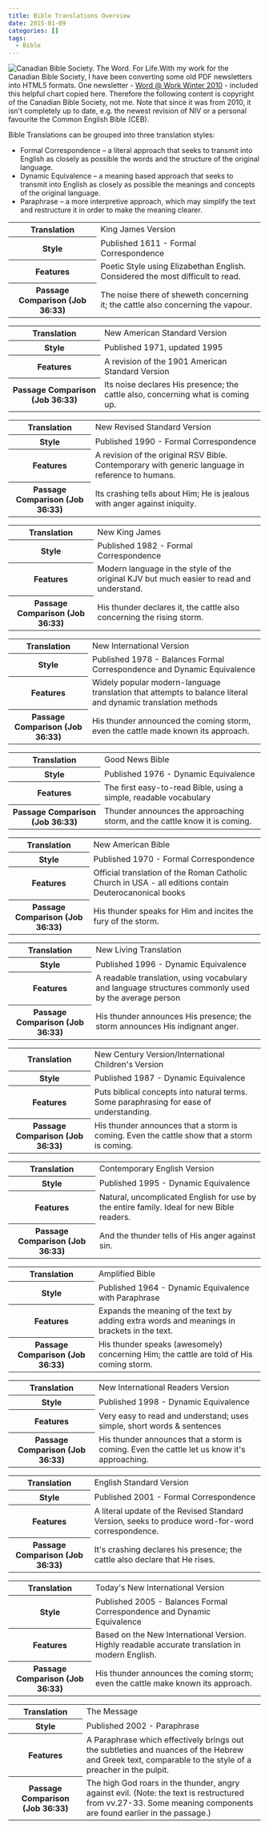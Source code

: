 ```yaml
---
title: Bible Translations Overview
date: 2015-01-09
categories: []
tags:
  - Bible
---
```


![Canadian Bible Society. The Word. For Life.](images/CBS-logo_lg.jpg)With my work for the Canadian Bible Society, I have been converting some old PDF newsletters into HTML5 formats. One newsletter - [Word @ Work Winter 2010](http://biblesociety.ca/sites/default/files/magazine/WAW_Winter2010.pdf "Canadian Bible Society - Word @ Work winter 2010") - included this helpful chart copied here. Therefore the following content is copyright of the Canadian Bible Society, not me. Note that since it was from 2010, it isn't completely up to date, e.g. the newest revision of NIV or a personal favourite the Common English Bible (CEB).

<!--more-->Bible Translations can be grouped into three translation styles:

- Formal Correspondence – a literal approach that seeks to transmit into English as closely as possible the words and the structure of the original language.
- Dynamic Equivalence – a meaning based approach that seeks to transmit into English as closely as possible the meanings and concepts of the original language.
- Paraphrase – a more interpretive approach, which may simplify the text and restructure it in order to make the meaning clearer.

<table><tbody><tr><th>Translation</th><td>King James Version</td></tr><tr><th>Style</th><td>Published 1611 - Formal Correspondence</td></tr><tr><th>Features</th><td>Poetic Style using Elizabethan English. Considered the most difficult to read.</td></tr><tr><th>Passage Comparison (Job 36:33)</th><td>The noise there of sheweth concerning it; the cattle also concerning the vapour.</td></tr></tbody></table>

<table><tbody><tr><th>Translation</th><td>New American Standard Version</td></tr><tr><th>Style</th><td>Published 1971, updated 1995</td></tr><tr><th>Features</th><td>A revision of the 1901 American Standard Version</td></tr><tr><th>Passage Comparison (Job 36:33)</th><td>Its noise declares His presence; the cattle also, concerning what is coming up.</td></tr></tbody></table>

<table><tbody><tr><th>Translation</th><td>New Revised Standard Version</td></tr><tr><th>Style</th><td>Published 1990 - Formal Correspondence</td></tr><tr><th>Features</th><td>A revision of the original RSV Bible. Contemporary with generic language in reference to humans.</td></tr><tr><th>Passage Comparison (Job 36:33)</th><td>Its crashing tells about Him; He is jealous with anger against iniquity.</td></tr></tbody></table>

<table><tbody><tr><th>Translation</th><td>New King James</td></tr><tr><th>Style</th><td>Published 1982 - Formal Correspondence</td></tr><tr><th>Features</th><td>Modern language in the style of the original KJV but much easier to read and understand.</td></tr><tr><th>Passage Comparison (Job 36:33)</th><td>His thunder declares it, the cattle also concerning the rising storm.</td></tr></tbody></table>

<table><tbody><tr><th>Translation</th><td>New International Version</td></tr><tr><th>Style</th><td>Published 1978 - Balances Formal Correspondence and Dynamic Equivalence</td></tr><tr><th>Features</th><td>Widely popular modern-language translation that attempts to balance literal and dynamic translation methods</td></tr><tr><th>Passage Comparison (Job 36:33)</th><td>His thunder announced the coming storm, even the cattle made known its approach.</td></tr></tbody></table>

<table><tbody><tr><th>Translation</th><td>Good News Bible</td></tr><tr><th>Style</th><td>Published 1976 - Dynamic Equivalence</td></tr><tr><th>Features</th><td>The first easy-to-read Bible, using a simple, readable vocabulary</td></tr><tr><th>Passage Comparison (Job 36:33)</th><td>Thunder announces the approaching storm, and the cattle know it is coming.</td></tr></tbody></table>

<table><tbody><tr><th>Translation</th><td>New American Bible</td></tr><tr><th>Style</th><td>Published 1970 - Formal Correspondence</td></tr><tr><th>Features</th><td>Official translation of the Roman Catholic Church in USA - all editions contain Deuterocanonical books</td></tr><tr><th>Passage Comparison (Job 36:33)</th><td>His thunder speaks for Him and incites the fury of the storm.</td></tr></tbody></table>

<table><tbody><tr><th>Translation</th><td>New Living Translation</td></tr><tr><th>Style</th><td>Published 1996 - Dynamic Equivalence</td></tr><tr><th>Features</th><td>A readable translation, using vocabulary and language structures commonly used by the average person</td></tr><tr><th>Passage Comparison (Job 36:33)</th><td>His thunder announces His presence; the storm announces His indignant anger.</td></tr></tbody></table>

<table><tbody><tr><th>Translation</th><td>New Century Version/International Children's Version</td></tr><tr><th>Style</th><td>Published 1987 - Dynamic Equivalence</td></tr><tr><th>Features</th><td>Puts biblical concepts into natural terms. Some paraphrasing for ease of understanding.</td></tr><tr><th>Passage Comparison (Job 36:33)</th><td>His thunder announces that a storm is coming. Even the cattle show that a storm is coming.</td></tr></tbody></table>

<table><tbody><tr><th>Translation</th><td>Contemporary English Version</td></tr><tr><th>Style</th><td>Published 1995 - Dynamic Equivalence</td></tr><tr><th>Features</th><td>Natural, uncomplicated English for use by the entire family. Ideal for new Bible readers.</td></tr><tr><th>Passage Comparison (Job 36:33)</th><td>And the thunder tells of His anger against sin.</td></tr></tbody></table>

<table><tbody><tr><th>Translation</th><td>Amplified Bible</td></tr><tr><th>Style</th><td>Published 1964 - Dynamic Equivalence with Paraphrase</td></tr><tr><th>Features</th><td>Expands the meaning of the text by adding extra words and meanings in brackets in the text.</td></tr><tr><th>Passage Comparison (Job 36:33)</th><td>His thunder speaks (awesomely) concerning Him; the cattle are told of His coming storm.</td></tr></tbody></table>

<table><tbody><tr><th>Translation</th><td>New International Readers Version</td></tr><tr><th>Style</th><td>Published 1998 - Dynamic Equivalence</td></tr><tr><th>Features</th><td>Very easy to read and understand; uses simple, short words &amp; sentences</td></tr><tr><th>Passage Comparison (Job 36:33)</th><td>His thunder announces that a storm is coming. Even the cattle let us know it's approaching.</td></tr></tbody></table>

<table><tbody><tr><th>Translation</th><td>English Standard Version</td></tr><tr><th>Style</th><td>Published 2001 - Formal Correspondence</td></tr><tr><th>Features</th><td>A literal update of the Revised Standard Version, seeks to produce word-for-word correspondence.</td></tr><tr><th>Passage Comparison (Job 36:33)</th><td>It's crashing declares his presence; the cattle also declare that He rises.</td></tr></tbody></table>

<table><tbody><tr><th>Translation</th><td>Today's New International Version</td></tr><tr><th>Style</th><td>Published 2005 - Balances Formal Correspondence and Dynamic Equivalence</td></tr><tr><th>Features</th><td>Based on the New International Version. Highly readable accurate translation in modern English.</td></tr><tr><th>Passage Comparison (Job 36:33)</th><td>His thunder announces the coming storm; even the cattle make known its approach.</td></tr></tbody></table>

<table><tbody><tr><th>Translation</th><td>The Message</td></tr><tr><th>Style</th><td>Published 2002 - Paraphrase</td></tr><tr><th>Features</th><td>A Paraphrase which effectively brings out the subtleties and nuances of the Hebrew and Greek text, comparable to the style of a preacher in the pulpit.</td></tr><tr><th>Passage Comparison (Job 36:33)</th><td>The high God roars in the thunder, angry against evil. (Note: the text is restructured from vv.27-33. Some meaning components are found earlier in the passage.)</td></tr></tbody></table>
